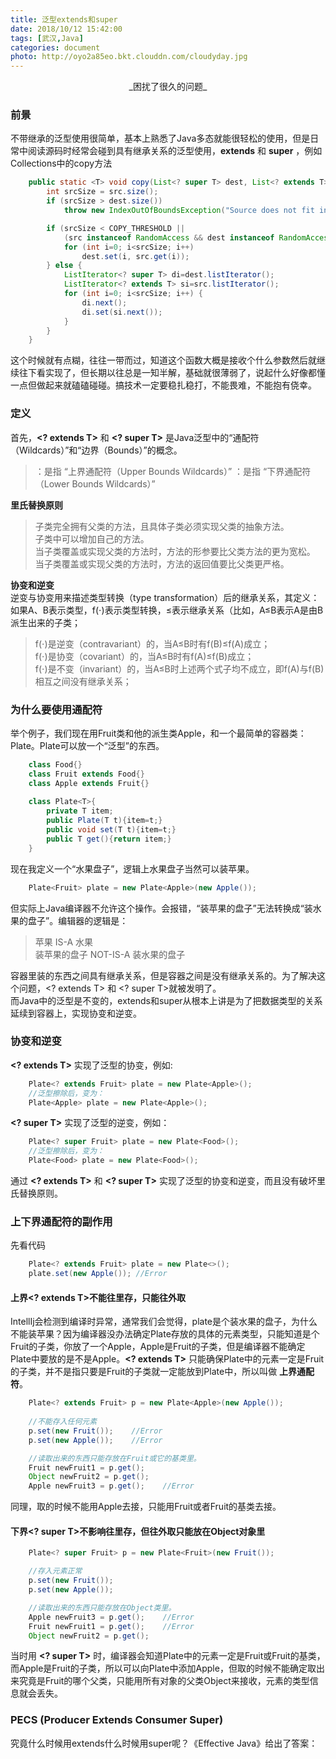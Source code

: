```yaml
---
title: 泛型extends和super
date: 2018/10/12 15:42:00
tags: [武汉,Java]
categories: document
photo: http://oyo2a85eo.bkt.clouddn.com/cloudyday.jpg
---
```


<center>_困扰了很久的问题_</center>
<!-- more -->

### 前景
不带继承的泛型使用很简单，基本上熟悉了Java多态就能很轻松的使用，但是日常中阅读源码时经常会碰到具有继承关系的泛型使用，**extends** 和 **super** ，例如Collections中的copy方法
```java
    public static <T> void copy(List<? super T> dest, List<? extends T> src) {
        int srcSize = src.size();
        if (srcSize > dest.size())
            throw new IndexOutOfBoundsException("Source does not fit in dest");

        if (srcSize < COPY_THRESHOLD ||
            (src instanceof RandomAccess && dest instanceof RandomAccess)) {
            for (int i=0; i<srcSize; i++)
                dest.set(i, src.get(i));
        } else {
            ListIterator<? super T> di=dest.listIterator();
            ListIterator<? extends T> si=src.listIterator();
            for (int i=0; i<srcSize; i++) {
                di.next();
                di.set(si.next());
            }
        }
    }
```
这个时候就有点糊，往往一带而过，知道这个函数大概是接收个什么参数然后就继续往下看实现了，但长期以往总是一知半解，基础就很薄弱了，说起什么好像都懂一点但做起来就磕磕碰碰。搞技术一定要稳扎稳打，不能畏难，不能抱有侥幸。

### 定义
首先，**<? extends T>** 和 **<? super T>** 是Java泛型中的“通配符（Wildcards）”和“边界（Bounds）”的概念。

><? extends T>：是指 “上界通配符（Upper Bounds Wildcards）”   
><? super T>：是指 “下界通配符（Lower Bounds Wildcards）”

**里氏替换原则**

> 子类完全拥有父类的方法，且具体子类必须实现父类的抽象方法。     
> 子类中可以增加自己的方法。     
> 当子类覆盖或实现父类的方法时，方法的形参要比父类方法的更为宽松。      
> 当子类覆盖或实现父类的方法时，方法的返回值要比父类更严格。     

**协变和逆变**   
逆变与协变用来描述类型转换（type transformation）后的继承关系，其定义：如果A、B表示类型，f(⋅)表示类型转换，≤表示继承关系（比如，A≤B表示A是由B派生出来的子类；

> f(⋅)是逆变（contravariant）的，当A≤B时有f(B)≤f(A)成立；    
> f(⋅)是协变（covariant）的，当A≤B时有f(A)≤f(B)成立；    
> f(⋅)是不变（invariant）的，当A≤B时上述两个式子均不成立，即f(A)与f(B)相互之间没有继承关系；

### 为什么要使用通配符
举个例子，我们现在用Fruit类和他的派生类Apple，和一个最简单的容器类：Plate。Plate可以放一个“泛型”的东西。
```java
    class Food{}
    class Fruit extends Food{}
    class Apple extends Fruit{}
        
    class Plate<T>{
        private T item;
        public Plate(T t){item=t;}
        public void set(T t){item=t;}
        public T get(){return item;}
    }
```

现在我定义一个“水果盘子”，逻辑上水果盘子当然可以装苹果。

```java
    Plate<Fruit> plate = new Plate<Apple>(new Apple());
```

但实际上Java编译器不允许这个操作。会报错，“装苹果的盘子”无法转换成“装水果的盘子”。编辑器的逻辑是：

> 苹果 IS-A 水果    
> 装苹果的盘子 NOT-IS-A 装水果的盘子

容器里装的东西之间具有继承关系，但是容器之间是没有继承关系的。为了解决这个问题，<? extends T> 和 <? super T>就被发明了。     
而Java中的泛型是不变的，extends和super从根本上讲是为了把数据类型的关系延续到容器上，实现协变和逆变。

### 协变和逆变

**<? extends T>** 实现了泛型的协变，例如:

```java
    Plate<? extends Fruit> plate = new Plate<Apple>();
    //泛型擦除后，变为：
    Plate<Apple> plate = new Plate<Apple>();
```

**<? super T>** 实现了泛型的逆变，例如：

```java
    Plate<? super Fruit> plate = new Plate<Food>();
    //泛型擦除后，变为：
    Plate<Food> plate = new Plate<Food>();
```

通过 **<? extends T>** 和 **<? super T>** 实现了泛型的协变和逆变，而且没有破坏里氏替换原则。

### 上下界通配符的副作用
先看代码

```java
    Plate<? extends Fruit> plate = new Plate<>();
    plate.set(new Apple()); //Error
```

#### 上界<? extends T>不能往里存，只能往外取
IntellIj会检测到编译时异常，通常我们会觉得，plate是个装水果的盘子，为什么不能装苹果？因为编译器没办法确定Plate存放的具体的元素类型，只能知道是个Fruit的子类，你放了一个Apple，Apple是Fruit的子类，但是编译器不能确定Plate中要放的是不是Apple。**<? extends T>** 只能确保Plate中的元素一定是Fruit的子类，并不是指只要是Fruit的子类就一定能放到Plate中，所以叫做 **上界通配符**。   

```java
    Plate<? extends Fruit> p = new Plate<Apple>(new Apple());
    	
    //不能存入任何元素
    p.set(new Fruit());    //Error
    p.set(new Apple());    //Error

    //读取出来的东西只能存放在Fruit或它的基类里。
    Fruit newFruit1 = p.get();
    Object newFruit2 = p.get();
    Apple newFruit3 = p.get();    //Error
```
同理，取的时候不能用Apple去接，只能用Fruit或者Fruit的基类去接。

#### 下界<? super T>不影响往里存，但往外取只能放在Object对象里
```java
    Plate<? super Fruit> p = new Plate<Fruit>(new Fruit());

    //存入元素正常
    p.set(new Fruit());
    p.set(new Apple());

    //读取出来的东西只能存放在Object类里。
    Apple newFruit3 = p.get();    //Error
    Fruit newFruit1 = p.get();    //Error
    Object newFruit2 = p.get();
```
当时用 **<? super T>** 时，编译器会知道Plate中的元素一定是Fruit或Fruit的基类，而Apple是Fruit的子类，所以可以向Plate中添加Apple，但取的时候不能确定取出来究竟是Fruit的哪个父类，只能用所有对象的父类Object来接收，元素的类型信息就会丢失。

### PECS (Producer Extends Consumer Super)
究竟什么时候用extends什么时候用super呢？《Effective Java》给出了答案：
